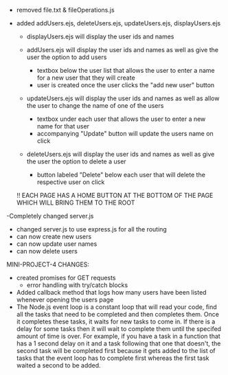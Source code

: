 - removed file.txt & fileOperations.js
  
- added addUsers.ejs, deleteUsers.ejs, updateUsers.ejs, displayUsers.ejs
  * displayUsers.ejs will display the user ids and names
    
  * addUsers.ejs will display the user ids and names as well as give the user the option to add users
    + textbox below the user list that allows the user to enter a name for a new user that they will create
    + user is created once the user clicks the "add new user" button
      
  * updateUsers.ejs will display the user ids and names as well as allow the user to change the name of one of the users
    + textbox under each user that allows the user to enter a new name for that user
    + accompanying "Update" button will update the users name on click
      
  * deleteUsers.ejs will display the user ids and names as well as give the user the option to delete a user
    + button labeled "Delete" below each user that will delete the respective user on click

  !! EACH PAGE HAS A HOME BUTTON AT THE BOTTOM OF THE PAGE WHICH WILL BRING THEM TO THE ROOT
      
-Completely changed server.js
  * changed server.js to use express.js for all the routing
  * can now create new users
  * can now update user names
  * can now delete users

MINI-PROJECT-4 CHANGES:
- created promises for GET requests
  * error handling with try/catch blocks
- Added callback method that logs how many users have been listed whenever opening the users page
- The Node.js event loop is a constant loop that will read your code, find all the tasks that need to be completed and then completes them. Once it
  completes these tasks, it waits for new tasks to come in. If there is a delay for some tasks then it will wait to complete them until the specifed amount of time is over.
  For example, if you have a task in a function that has a 1 second delay on it and a task following that one that doesn't, the second task will be completed first because it gets added to the list of tasks
  that the event loop has to complete first whereas the first task waited a second to be added.
